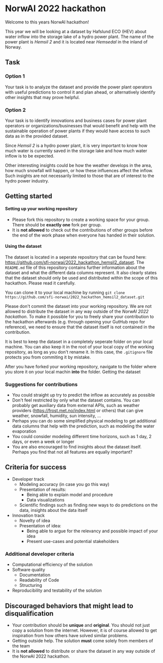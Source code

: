 # NorwAI 2022 hackathon
Welcome to this years NorwAI hackathon!

This year we will be looking at a dataset by Hafslund ECO (HEV) about water inflow into the storage lake of a hydro power plant.
The name of the power plant is *Hemsil 2* and it is located near *Hemsedal* in the inland of Norway. 

## Task
### Option 1
Your task is to analyze the dataset and provide the power plant operators with useful predictions to control it and plan ahead, or alternatively identify other insights that may prove helpful.
### Option 2
Your task is to identify innovations and business cases for power plant operators or organizations/businesses that would benefit and help with the sustainable operation of power plants if they would have access to such data as in the provided dataset.

Since *Hemsil 2* is a hydro power plant, it is very important to know how much water is currently saved in the storage lake and how much water inflow is to be expected. 

Other interesting insights could be how the weather develops in the area, how much snowfall will happen, or how these influences affect the inflow. Such insights are not necessarily limited to those that are of interest to the hydro power industry.

## Getting started
#### Setting up your working repository
- Please fork this repository to create a working space for your group. There should be **exactly one** fork per group.
- It is **not allowed** to check out the contributions of other groups before the end of the work phase when everyone has handed in their solution.

#### Using the dataset
The dataset is located in a seperate repository that can be found here: https://github.com/sfi-norwai/2022_hackathon_hemsil2_dataset. The `README.md` file of this repository contains further information about the dataset and what the different data columns represent. It also clearly states that the dataset should only be used and distributed within the scope of this hackathon. Please read it carefully.

You can clone it to your local machine by running 
`git clone https://github.com/sfi-norwai/2022_hackathon_hemsil2_dataset.git`

Please don't commit the dataset into your working repository. We are not allowed to distribute the dataset in any way outside of the *NorwAI 2022 hackathon*. To make it possible for you to freely share your contribution to the hackathon afterwards (e.g. through opening your GutHub repo for reference), we need to ensure that the dataset itself is not contained in the contribution. 

It is best to keep the dataset in a completely seperate folder on your local machine. You can also keep it in the root of your local copy of the working repository, as long as you don't rename it. In this case, the `.gitignore` file protects you from commiting it by mistake. 

After you have forked your working repository, navigate to the folder where you store it on your local machin **into** the folder. 
Getting the dataset

### Suggestions for contributions
- You could straight up try to predict the inflow as accurately as possible
- Don't feel restricted by only what the dataset contains. You can probably get auxiliary data from external APIs, such as weather providers (https://frost.met.no/index.html or others) that can give weather, snowfall, humidity, sun intensity, ...
- Perhaps you can do some simplified physical modeling to get additional data columns that help with the prediction, such as modeling the water evaporation
- You could consider modeling different time horizons, such as 1 day, 2 days, or even a week or longer
- You are also encouraged to find insights about the dataset itself. Perhaps you find that not all features are equally important?


## Criteria for success
- Developer track
    - Modeling accuracy (in case you go  this way)
    - Presentation of results:
        - Being able to explain model and procedure
        - Data visualizations
    - Scientific findings such as finding new ways to do predictions on the data, insights about the data itself
- Innovation track
    - Novelty of idea
    - Presentation of idea:
        - Being able to argue for the relevancy and possible impact of your idea
        - Present use-cases and potential stakeholders

### Additional developer criteria
- Computational efficiency of the solution
- Software quality
    - Documentation
    - Readability of Code
    - Structuring
- Reproducibility and testability of the solution

## Discouraged behaviors that might lead to disqualification
- Your contribution should be **unique** and **original**. You should not just copy a solution from the internet. However, it is of course allowed to get inspiration from how others have solved similar problems.
- Getting outside help. The solution **must** come solely from members of the team
- It is **not allowed** to distribute or share the dataset in any way outside of the NorwAI 2022 hackathon. 


